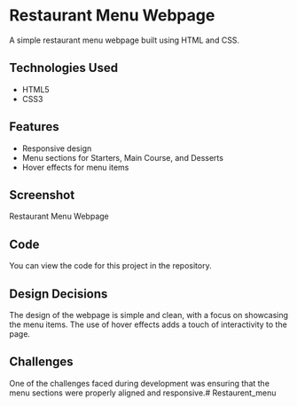 # Restaurant Menu Webpage

A simple restaurant menu webpage built using HTML and CSS.

## Technologies Used
* HTML5
* CSS3

## Features
* Responsive design
* Menu sections for Starters, Main Course, and Desserts
* Hover effects for menu items

## Screenshot
Restaurant Menu Webpage

## Code
You can view the code for this project in the repository.

## Design Decisions
The design of the webpage is simple and clean, with a focus on showcasing the menu items. The use of hover effects adds a touch of interactivity to the page.

## Challenges
One of the challenges faced during development was ensuring that the menu sections were properly aligned and responsive.# Restaurent_menu
